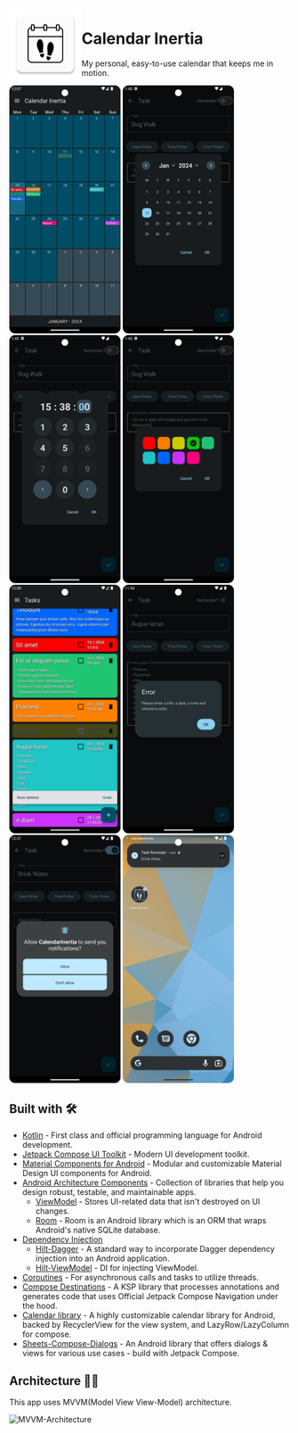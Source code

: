 <img align="left" width="130" height="130" src="https://github.com/valbac/CalendarInertia/blob/master/app/src/main/res/mipmap-xxxhdpi/ic_launcher.webp" alt="app icon">

# Calendar Inertia

My personal, easy-to-use calendar that keeps me in motion.


<div align="left">
<img src = "https://github.com/valbac/CalendarInertia/blob/master/ART/Screenshot_20240115_130725.png" width ="200" />
<img src = "https://github.com/valbac/CalendarInertia/blob/master/ART/Screenshot_20240115_024018.png" width ="200" />
<img src = "https://github.com/valbac/CalendarInertia/blob/master/ART/Screenshot_20240115_024031.png" width ="200" />
<img src = "https://github.com/valbac/CalendarInertia/blob/master/ART/Screenshot_20240115_024041.png" width ="200" />
</div>

<div align="left">
<img src = "https://github.com/valbac/CalendarInertia/blob/master/ART/Screenshot_20240115_130804.png" width ="200" />
<img src = "https://github.com/valbac/CalendarInertia/blob/master/ART/Screenshot_20240115_125434.png" width ="200" />
<img src = "https://github.com/valbac/CalendarInertia/blob/master/ART/Screenshot_20240115_133724.png" width ="200" />
<img src = "https://github.com/valbac/CalendarInertia/blob/master/ART/Screenshot_20240115_131104.png" width ="200" />
</div>


## Built with 🛠

- [Kotlin](https://kotlinlang.org/) - First class and official programming language for Android development.
- [Jetpack Compose UI Toolkit](https://developer.android.com/jetpack/compose) - Modern UI development toolkit.
- [Material Components for Android](https://github.com/material-components/material-components-android) - Modular and customizable Material Design UI components for Android.
- [Android Architecture Components](https://developer.android.com/topic/libraries/architecture) - Collection of libraries that help you design robust, testable, and maintainable apps.
    - [ViewModel](https://developer.android.com/topic/libraries/architecture/viewmodel) - Stores UI-related data that isn't destroyed on UI changes.
    - [Room](https://developer.android.com/topic/libraries/architecture/room) - Room is an Android library which is an ORM that wraps Android's native SQLite database.
- [Dependency Injection](https://developer.android.com/training/dependency-injection)
    - [Hilt-Dagger](https://dagger.dev/hilt/) - A standard way to incorporate Dagger dependency injection into an Android application.
    - [Hilt-ViewModel](https://developer.android.com/training/dependency-injection/hilt-jetpack) - DI for injecting ViewModel.
- [Coroutines](https://kotlinlang.org/docs/reference/coroutines-overview.html) - For asynchronous calls and tasks to utilize threads.
- [Compose Destinations](https://github.com/raamcosta/compose-destinations) - A KSP library that processes annotations and generates code that uses Official Jetpack Compose Navigation under the hood. 
- [Calendar library](https://github.com/kizitonwose/Calendar/tree/main) - A highly customizable calendar library for Android, backed by RecyclerView for the view system, and LazyRow/LazyColumn for compose.
- [Sheets-Compose-Dialogs](https://github.com/maxkeppeler/sheets-compose-dialogs) - An Android library that offers dialogs & views for various use cases - build with Jetpack Compose.


## Architecture 👷‍♂️
This app uses MVVM(Model View View-Model) architecture.

![MVVM-Architecture](https://raw.githubusercontent.com/aritra-tech/Notify/master/art/mvvm.png)
